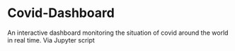 # Covid-Dashboard
An interactive dashboard monitoring the situation of covid around the world in real time. Via Jupyter script
